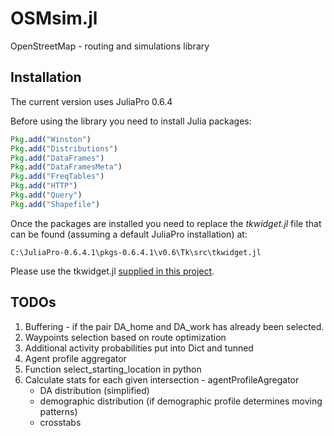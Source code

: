 # OSMsim.jl
OpenStreetMap - routing and simulations library

## Installation

The current version uses JuliaPro 0.6.4

Before using the library you need to install Julia packages:

```julia
Pkg.add("Winston")
Pkg.add("Distributions")
Pkg.add("DataFrames")
Pkg.add("DataFramesMeta")
Pkg.add("FreqTables")
Pkg.add("HTTP")
Pkg.add("Query")
Pkg.add("Shapefile")
```

Once the packages are installed you need to replace the *tkwidget.jl* file that can be found (assuming a default JuliaPro installation) at: 

```
C:\JuliaPro-0.6.4.1\pkgs-0.6.4.1\v0.6\Tk\src\tkwidget.jl
```

Please use the tkwidget.jl [supplied in this project](https://github.com/pszufe/OSMsim.jl/raw/master/tkwidget.jl_for_replacement/tkwidget.jl). 





## TODOs

1. Buffering - if the pair DA_home and DA_work has already been selected.
2. Waypoints selection based on route optimization
3. Additional activity probabilities put into Dict and tunned
4. Agent profile aggregator
5. Function select_starting_location in python
6. Calculate stats for each given intersection - agentProfileAgregator
   * DA distribution   (simplified)
   * demographic distribution (if demographic profile determines moving patterns)
   * crosstabs
   
## 



